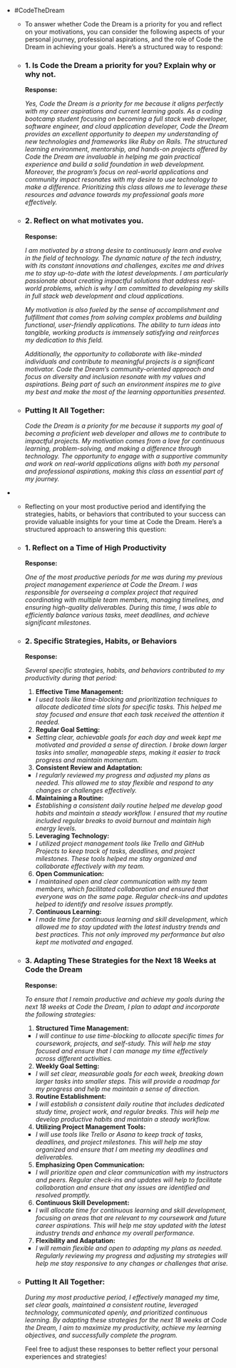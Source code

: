 - #CodeTheDream
	- To answer whether Code the Dream is a priority for you and reflect on your motivations, you can consider the following aspects of your personal journey, professional aspirations, and the role of Code the Dream in achieving your goals. Here’s a structured way to respond:
	- ### **1. Is Code the Dream a priority for you? Explain why or why not.**
	  
	  **Response:**
	  
	  *Yes, Code the Dream is a priority for me because it aligns perfectly with my career aspirations and current learning goals. As a coding bootcamp student focusing on becoming a full stack web developer, software engineer, and cloud application developer, Code the Dream provides an excellent opportunity to deepen my understanding of new technologies and frameworks like Ruby on Rails. The structured learning environment, mentorship, and hands-on projects offered by Code the Dream are invaluable in helping me gain practical experience and build a solid foundation in web development. Moreover, the program’s focus on real-world applications and community impact resonates with my desire to use technology to make a difference. Prioritizing this class allows me to leverage these resources and advance towards my professional goals more effectively.*
	- ### **2. Reflect on what motivates you.**
	  
	  **Response:**
	  
	  *I am motivated by a strong desire to continuously learn and evolve in the field of technology. The dynamic nature of the tech industry, with its constant innovations and challenges, excites me and drives me to stay up-to-date with the latest developments. I am particularly passionate about creating impactful solutions that address real-world problems, which is why I am committed to developing my skills in full stack web development and cloud applications.*
	  
	  *My motivation is also fueled by the sense of accomplishment and fulfillment that comes from solving complex problems and building functional, user-friendly applications. The ability to turn ideas into tangible, working products is immensely satisfying and reinforces my dedication to this field.*
	  
	  *Additionally, the opportunity to collaborate with like-minded individuals and contribute to meaningful projects is a significant motivator. Code the Dream’s community-oriented approach and focus on diversity and inclusion resonate with my values and aspirations. Being part of such an environment inspires me to give my best and make the most of the learning opportunities presented.*
	- ### **Putting It All Together:**
	  
	  *Code the Dream is a priority for me because it supports my goal of becoming a proficient web developer and allows me to contribute to impactful projects. My motivation comes from a love for continuous learning, problem-solving, and making a difference through technology. The opportunity to engage with a supportive community and work on real-world applications aligns with both my personal and professional aspirations, making this class an essential part of my journey.*
-
	- Reflecting on your most productive period and identifying the strategies, habits, or behaviors that contributed to your success can provide valuable insights for your time at Code the Dream. Here’s a structured approach to answering this question:
	- ### **1. Reflect on a Time of High Productivity**
	  
	  **Response:**
	  
	  *One of the most productive periods for me was during my previous project management experience at Code the Dream. I was responsible for overseeing a complex project that required coordinating with multiple team members, managing timelines, and ensuring high-quality deliverables. During this time, I was able to efficiently balance various tasks, meet deadlines, and achieve significant milestones.*
	- ### **2. Specific Strategies, Habits, or Behaviors**
	  
	  **Response:**
	  
	  *Several specific strategies, habits, and behaviors contributed to my productivity during that period:*
	  
	  1. **Effective Time Management:**
	   * *I used tools like time-blocking and prioritization techniques to allocate dedicated time slots for specific tasks. This helped me stay focused and ensure that each task received the attention it needed.*
	  
	  2. **Regular Goal Setting:**
	   * *Setting clear, achievable goals for each day and week kept me motivated and provided a sense of direction. I broke down larger tasks into smaller, manageable steps, making it easier to track progress and maintain momentum.*
	  
	  3. **Consistent Review and Adaptation:**
	   * *I regularly reviewed my progress and adjusted my plans as needed. This allowed me to stay flexible and respond to any changes or challenges effectively.*
	  
	  4. **Maintaining a Routine:**
	   * *Establishing a consistent daily routine helped me develop good habits and maintain a steady workflow. I ensured that my routine included regular breaks to avoid burnout and maintain high energy levels.*
	  
	  5. **Leveraging Technology:**
	   * *I utilized project management tools like Trello and GitHub Projects to keep track of tasks, deadlines, and project milestones. These tools helped me stay organized and collaborate effectively with my team.*
	  
	  6. **Open Communication:**
	   * *I maintained open and clear communication with my team members, which facilitated collaboration and ensured that everyone was on the same page. Regular check-ins and updates helped to identify and resolve issues promptly.*
	  
	  7. **Continuous Learning:**
	   * *I made time for continuous learning and skill development, which allowed me to stay updated with the latest industry trends and best practices. This not only improved my performance but also kept me motivated and engaged.*
	- ### **3. Adapting These Strategies for the Next 18 Weeks at Code the Dream**
	  
	  **Response:**
	  
	  *To ensure that I remain productive and achieve my goals during the next 18 weeks at Code the Dream, I plan to adapt and incorporate the following strategies:*
	  
	  1. **Structured Time Management:**
	   * *I will continue to use time-blocking to allocate specific times for coursework, projects, and self-study. This will help me stay focused and ensure that I can manage my time effectively across different activities.*
	  
	  2. **Weekly Goal Setting:**
	   * *I will set clear, measurable goals for each week, breaking down larger tasks into smaller steps. This will provide a roadmap for my progress and help me maintain a sense of direction.*
	  
	  3. **Routine Establishment:**
	   * *I will establish a consistent daily routine that includes dedicated study time, project work, and regular breaks. This will help me develop productive habits and maintain a steady workflow.*
	  
	  4. **Utilizing Project Management Tools:**
	   * *I will use tools like Trello or Asana to keep track of tasks, deadlines, and project milestones. This will help me stay organized and ensure that I am meeting my deadlines and deliverables.*
	  
	  5. **Emphasizing Open Communication:**
	   * *I will prioritize open and clear communication with my instructors and peers. Regular check-ins and updates will help to facilitate collaboration and ensure that any issues are identified and resolved promptly.*
	  
	  6. **Continuous Skill Development:**
	   * *I will allocate time for continuous learning and skill development, focusing on areas that are relevant to my coursework and future career aspirations. This will help me stay updated with the latest industry trends and enhance my overall performance.*
	  
	  7. **Flexibility and Adaptation:**
	   * *I will remain flexible and open to adapting my plans as needed. Regularly reviewing my progress and adjusting my strategies will help me stay responsive to any changes or challenges that arise.*
	- ### **Putting It All Together:**
	  
	  *During my most productive period, I effectively managed my time, set clear goals, maintained a consistent routine, leveraged technology, communicated openly, and prioritized continuous learning. By adapting these strategies for the next 18 weeks at Code the Dream, I aim to maximize my productivity, achieve my learning objectives, and successfully complete the program.*
	  
	  Feel free to adjust these responses to better reflect your personal experiences and strategies!